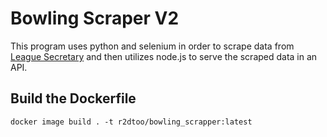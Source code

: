 # Bowling Scraper V2

This program uses python and selenium in order to scrape data from [League Secretary](https://www.leaguesecretary.com/) and then utilizes node.js to serve the scraped data in an API.

## Build the Dockerfile

```
docker image build . -t r2dtoo/bowling_scrapper:latest
```
